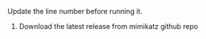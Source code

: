 Update the line number before running it. 

1. Download the latest release from mimikatz github repo 
 
